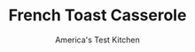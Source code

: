 ---
layout: ../../layouts/MarkdownPostLayout.astro
title: French Toast Casserole
author: America's Test Kitchen
pubDate: 2023-03-15
description: "French toast casserole sounds like an ideal family breakfast, but only if the dish looks and tastes like breakfast, not dessert."
image_url: https://res.cloudinary.com/hksqkdlah/image/upload/ar_1:1,c_fill,dpr_2.0,f_auto,fl_lossy.progressive.strip_profile,g_faces:auto,q_auto:low,w_344/23242_sfs-french-toast-casserole-20
tags: ["Desserts or Baked Goods","Make Ahead","Breakfast & Brunch","Casseroles"]
calories: 3083
protein: 16
carbohydrates: 55
fats: 
fiber: 5
ingredients: ["1 tablespoon, unsalted butter, softened, plus 6 tablespoons unsalted butter, melted","3/4 cup packed (5 1/4 ounces), brown sugar","1 tablespoon, ground cinnamon","1/2 teaspoon, ground nutmeg","1/8 teaspoon, salt","18 slices, potato sandwich bread","2 1/2 cups, whole milk","6 , large eggs","1/4 cup, sliced almonds, toasted",", Confectioners' sugar"]
serves: 8
time: "1¼ hours"
instructions: ["Adjust oven rack to middle position and heat oven to 350 degrees. Grease 13 by 9-inch baking dish with softened butter. Mix brown sugar, cinnamon, nutmeg, and salt together in bowl.","Sprinkle 3 tablespoons brown sugar mixture evenly over bottom of prepared dish. Place 6 bread slices (use bread heels here) in even layer in bottom of dish. Brush bread with 1 1/2 tablespoons melted butter and sprinkle with 3 tablespoons sugar mixture.","Place 6 bread slices in single layer over first layer, brush with 1 1/2 tablespoons melted butter, then sprinkle with 3 tablespoons sugar mixture. Place remaining 6 bread slices over previous layer and brush with 1 1/2 tablespoons melted butter.","In separate bowl, whisk milk and eggs together until well combined. Pour milk mixture over bread and press lightly to submerge. Sprinkle with almonds and remaining heaping 3 tablespoons sugar mixture.","Bake until casserole is slightly puffed and golden brown and bubbling around edges, about 30 minutes. Transfer casserole to wire rack, brush with remaining 1 1/2 tablespoons melted butter, and let cool for 15 minutes. Sprinkle with confectioners’ sugar and serve.","TO MAKE AHEAD: The assembled casserole, minus almonds and remaining heaping 3 tablespoons sugar mixture, can be covered and refrigerated for up to 12 hours. When ready to cook, sprinkle with almonds and sugar mixture and bake as directed in step 5."]
nutrition: ["713 mg Potassium","419 mg Phosphorus","272 mg Calcium","2 mg Iron","42 mg Magnesium","396 mg Sodium","1 mg Zinc","11 g Fat","1 mg Niacin (B3)","3 g Monounsaturated","1 g Polyunsaturated","1 µg Vitamin D","150 mg Cholesterol","3 g Saturated","5 g Fiber","23 µg Folic acid","89 µg Folate (food)","26 g Sugars","5 µg Vitamin K","120 g Water","55 g Carbs","130 µg Folate equivalent (total)","16 g Protein","1 mg Vitamin E","124 µg Vitamin A","385 kcal Energy","15 g Sugars, added","3083 calories"]
notes: "We developed this recipe using Martin’s Potato Bread, which has 16 slices per loaf, so you’ll need to buy two loaves. With other brands, it may also be necessary to trim the slices to fit six in a single layer."
---